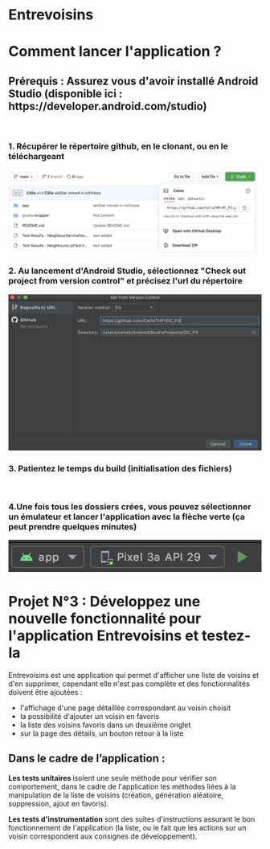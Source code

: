 <h1>Entrevoisins</h1>

<h1>Comment lancer l'application ?</h2>

<h2>Prérequis : Assurez vous d'avoir installé Android Studio (disponible ici : https://developer.android.com/studio)</h3>
<br>
<h3>1. Récupérer le répertoire github, en le clonant, ou en le téléchargeant</h3>
<img src= "https://github.com/CeliaTHP/OC_P3/blob/main/clonerepo.png?raw=true" alt="reposcreenshot" style="max-width:100%;">
<br>
<h3>2. Au lancement d'Android Studio, sélectionnez "Check out project from version control" et précisez l'url du répertoire </h3>
<img src= "https://github.com/CeliaTHP/OC_P3/blob/main/androidstudioclone.png" alt="repoandroidstudio" style="max-width:100%;">
<br>
<h3>3. Patientez le temps du build (initialisation des fichiers) </h3>
<br>
<h3>4.Une fois tous les dossiers crées, vous pouvez sélectionner un émulateur et lancer l'application avec la flèche verte (ça peut prendre quelques minutes)</h3>
<img src= "https://github.com/CeliaTHP/OC_P3/blob/main/launchapp.png" alt="launchscreenshot" style="max-width:100%;">
<br>
<h1>Projet N°3 : Développez une nouvelle fonctionnalité pour l'application Entrevoisins et testez-la</h1>

Entrevoisins est une application qui permet d'afficher une liste de voisins et d'en supprimer, cependant elle n'est pas complète et des fonctionnalités doivent être ajoutées : 
<ul>
  <li>l'affichage d'une page détaillée correspondant au voisin choisit </li>
  <li>la possibilité d'ajouter un voisin en favoris</li>
  <li>la liste des voisins favoris dans un deuxième onglet</li>
  <li>sur la page des détails, un bouton retour à la liste</li>
  </ul>
  
  <h2>Dans le cadre de l’application :</h2>

<b>Les tests unitaires </b> isolent une seule méthode pour vérifier son comportement, dans le cadre de l'application les méthodes liées à la manipulation de la liste de voisins (création, génération aléatoire, suppression, ajout en favoris).

<b>Les tests d'instrumentation</b> sont des suites d'instructions assurant le bon fonctionnement de l'application (la liste, ou le fait que les actions sur un voisin correspondent aux consignes de développement). 

